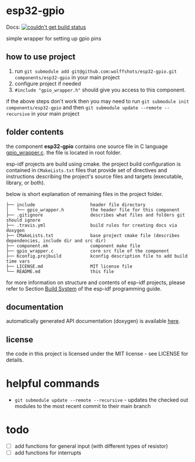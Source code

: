 # esp32-gpio
Docs: [![couldn't get build status](https://api.travis-ci.com/wolffshots/esp32-gpio.svg?branch=main "Current doc build status")](https://wolffshots.github.io/esp32-gpio/index.html)

simple wrapper for setting up gpio pins

## how to use project

1. run ```git submodule add git@github.com:wolffshots/esp32-gpio.git components/esp32-gpio``` in your main project
2. configure project if needed
3. ```#include "gpio_wrapper.h"``` should give you access to this component.

if the above steps don't work then you may need to run ```git submodule init components/esp32-gpio``` 
and then ```git submodule update --remote --recursive``` in your main project

## folder contents

the component **esp32-gpio** contains one source file in C language [gpio_wrapper.c](gpio_wrapper.c). the file is located in root folder.

esp-idf projects are build using cmake. the project build configuration is contained in `CMakeLists.txt` files that provide set of directives and instructions describing the project's source files and targets (executable, library, or both). 

below is short explanation of remaining files in the project folder.

```
├── include                     header file directory
│   └── gpio_wrapper.h          the header file for this component
├── .gitignore                  describes what files and folders git should ignore
├── .travis.yml                 build rules for creating docs via doxygen
├── CMakeLists.txt              base project cmake file (describes dependencies, include dir and src dir)
├── component.mk                component make file
├── gpio_wrapper.c              core src file of the component
├── Kconfig.projbuild           kconfig description file to add build time vars
├── LICENSE.md                  MIT license file
└── README.md                   this file
```

for more information on structure and contents of esp-idf projects, please refer to Section [Build System](https://docs.espressif.com/projects/esp-idf/en/latest/esp32/api-guides/build-system.html) of the esp-idf programming guide.

## documentation

automatically generated API documentation (doxygen) is available [here](https://wolffshots.github.io/esp32-gpio/index.html).

## license

the code in this project is licensed under the MIT license - see LICENSE for details.

# helpful commands
- ```git submodule update --remote --recursive``` - updates the checked out modules to the most recent commit to their main branch

# todo
 
 - [ ] add functions for general input (with different types of resistor)
 - [ ] add functions for interrupts
